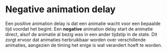 # Negative animation delay

Een positive animation delay is dat een animatie wacht voor een bepaalde tijd voordat het begint. Een **negative** animation delay start de animatie direct, alsof de animatie al bezig was in een ander tijdstip in de state. Dit zorgt ervoor dat animaties herbruikbaar worden over verschillende animaties, aangezien de timing het enige is wat verandert hoeft te worden.

```css

```
